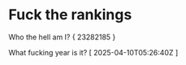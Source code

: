 # Fuck the rankings

Who the hell am I?
{ 23282185 }

What fucking year is it?
[ 2025-04-10T05:26:40Z ]
